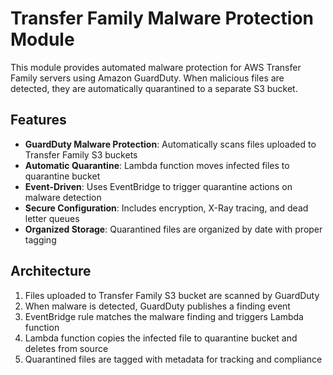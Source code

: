 # Transfer Family Malware Protection Module

This module provides automated malware protection for AWS Transfer Family servers using Amazon GuardDuty. When malicious files are detected, they are automatically quarantined to a separate S3 bucket.

## Features

- **GuardDuty Malware Protection**: Automatically scans files uploaded to Transfer Family S3 buckets
- **Automatic Quarantine**: Lambda function moves infected files to quarantine bucket
- **Event-Driven**: Uses EventBridge to trigger quarantine actions on malware detection
- **Secure Configuration**: Includes encryption, X-Ray tracing, and dead letter queues
- **Organized Storage**: Quarantined files are organized by date with proper tagging

## Architecture

1. Files uploaded to Transfer Family S3 bucket are scanned by GuardDuty
2. When malware is detected, GuardDuty publishes a finding event
3. EventBridge rule matches the malware finding and triggers Lambda function
4. Lambda function copies the infected file to quarantine bucket and deletes from source
5. Quarantined files are tagged with metadata for tracking and compliance
